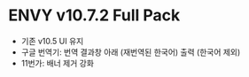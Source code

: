 # ENVY v10.7.2 Full Pack
- 기존 v10.5 UI 유지
- 구글 번역기: 번역 결과창 아래 (재번역된 한국어) 출력 (한국어 제외)
- 11번가: 배너 제거 강화
